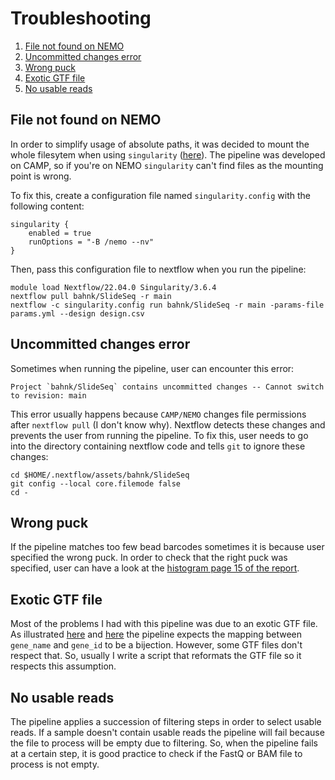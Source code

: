 
# Troubleshooting

 1. [File not found on NEMO](#file-not-found-on-nemo)
 2. [Uncommitted changes error](#uncommitted-changes-error)
 3. [Wrong puck](#wrong-puck)
 4. [Exotic GTF file](#exotic-gtf-file)
 5. [No usable reads](#no-usable-reads)


## File not found on NEMO

In order to simplify usage of absolute paths, it was decided to mount the whole filesytem when using `singularity` ([here](https://github.com/bahnk/SlideSeqFFPE/blob/spatial/conf/process.config#L5)).
The pipeline was developed on CAMP, so if you're on NEMO `singularity` can't find files as the mounting point is wrong.

To fix this, create a configuration file named `singularity.config` with the following content:

```
singularity {
	enabled = true
	runOptions = "-B /nemo --nv"
}
```

Then, pass this configuration file to nextflow when you run the pipeline:

```
module load Nextflow/22.04.0 Singularity/3.6.4
nextflow pull bahnk/SlideSeq -r main
nextflow -c singularity.config run bahnk/SlideSeq -r main -params-file params.yml --design design.csv
```

## Uncommitted changes error

Sometimes when running the pipeline, user can encounter this error:

```
Project `bahnk/SlideSeq` contains uncommitted changes -- Cannot switch to revision: main
```

This error usually happens because `CAMP/NEMO` changes file permissions after `nextflow pull` (I don't know why).
Nextflow detects these changes and prevents the user from running the pipeline.
To fix this, user needs to go into the directory containing nextflow code and tells `git` to ignore these changes:

```
cd $HOME/.nextflow/assets/bahnk/SlideSeq
git config --local core.filemode false
cd -
```

## Wrong puck

If the pipeline matches too few bead barcodes sometimes it is because user specified the wrong puck.
In order to check that the right puck was specified, user can have a look at the [histogram  page 15 of the report](output.md#fifth-step-barcode-matching-pages-5-13-14-and-15).

## Exotic GTF file

Most of the problems I had with this pipeline was due to an exotic GTF file.
As illustrated [here](https://github.com/bahnk/slideseq-tools/blob/0294b9bc255b44a94d9abe35063e7f0c75119567/src/count.cpp#L123) and [here](https://github.com/bahnk/slideseq-tools/blob/main/lib/gene.cpp#L26) the pipeline expects the mapping between `gene_name` and `gene_id` to be a bijection.
However, some GTF files don't respect that.
So, usually I write a script that reformats the GTF file so it respects this assumption.

## No usable reads

The pipeline applies a succession of filtering steps in order to select usable reads.
If a sample doesn't contain usable reads the pipeline will fail because the file to process will be empty due to filtering.
So, when the pipeline fails at a certain step, it is good practice to check if the FastQ or BAM file to process is not empty.

